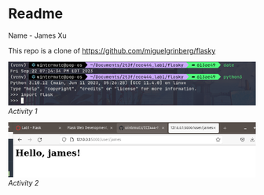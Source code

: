 # Readme
Name - James Xu

This repo is a clone of https://github.com/miguelgrinberg/flasky

![](sc_activity1.png)
*Activity 1*

![](sc_activity2.png)
*Activity 2*